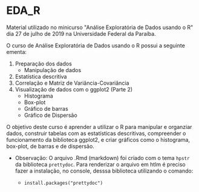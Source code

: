# EDA_R

Material utilizado no minicurso "Análise Exploratória de Dados usando o R" dia 27 de julho de 2019 na Universidade Federal da Paraíba.

O curso de Análise Exploratória de Dados usando o R possui a seguinte ementa:

1. Preparação dos dados
    + Manipulação de dados
2. Estatística descritiva
3. Correlação e Matriz de Variância-Covariância
3. Visualização de dados com o ggplot2 (Parte 2)
    + Histograma
    + Box-plot
    + Gráfico de barras
    + Gráfico de Dispersão

O objetivo deste curso é aprender a utilizar o R para manipular e organziar dados, construir tabelas com as estatísticas descritivas, compreender o funcionamento da biblioteca ggplot2, e criar gráficos  como o histograma, box-plot, de barras e de dispersão. 

* Observação: O arquivo .Rmd (markdown) foi criado com o tema `hpstr` da biblioteca `prettydoc`. Para renderizar o arquivo em htlm é preciso fazer a instalação, no console, desssa biblioteca utilizando o comando:

  * `install.packages("prettydoc")`



